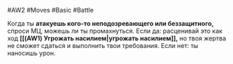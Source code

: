 #AW2  #Moves #Basic #Battle

Когда ты **атакуешь кого-то неподозревающего или беззащитного,** спроси МЦ, можешь ли ты промахнуться. Если да: расценивай это как ход **[[(AW1) Угрожать насилием|угрожать насилием]],** но твоя жертва не сможет сдаться и выполнить твои требования. Если нет: ты наносишь урон.